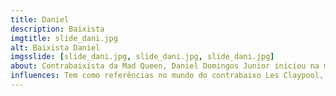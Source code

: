 ```yaml
---
title: Daniel
description: Baixista
imgtitle: slide_dani.jpg
alt: Baixista Daniel
imgsslide: [slide_dani.jpg, slide_dani.jpg, slide_dani.jpg]
about: Contrabaixista da Mad Queen, Daniel Domingos Junior iniciou na música em 1997, em uma Banda Marcial, atuando com instrumentos de percussão. Participou de vários festivais de música no Estado de Santa Catarina. Em 1999, iniciou estudos de violão clássico e contrabaixo com professores particulares. Com o tempo, foi se profissionalizando no contrabaixo, tornando- se uma referência do instrumento em sua região. Ministrou aula, participou de gravações em estúdios, trabalhou como músico freelancer para diversos artistas. Formou e participou de algumas bandas dentro do cenário catarinense, realizando shows por todo Sul do Brasil.
influences: Tem como referências no mundo do contrabaixo Les Claypool, Stu Hamm, Billy Sheehan, Victor Wooten, Arthur Maia, Humberto Gessinger, Ricardinho Paraíso, entre outros. Suas influências musicais são Dream Theater, Primus, Rage Against the Machine, Black Sabbath, Metallica.
---
```

